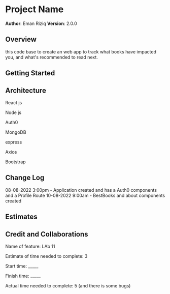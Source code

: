 # Project Name

**Author**: Eman Riziq
**Version**: 2.0.0 

## Overview
this code base to create an web app to track what books have impacted you, and what's recommended to read next.


## Getting Started

## Architecture
React js

Node js

Auth0

MongoDB

express

Axios

Bootstrap

## Change Log


08-08-2022 3:00pm - Application created and has a Auth0 components and a Profile Route
10-08-2022 9:00am - BestBooks and about components created 


## Estimates
<!-- See below -->

## Credit and Collaborations


Name of feature: LAb 11

Estimate of time needed to complete: 3

Start time: _____

Finish time: _____

Actual time needed to complete: 5 (and there is some bugs)